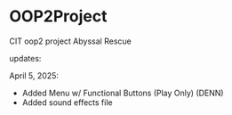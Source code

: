 # OOP2Project
CIT oop2 project
Abyssal Rescue

updates:

April 5, 2025:
- Added Menu w/ Functional Buttons (Play Only) (DENN)
- Added sound effects file
